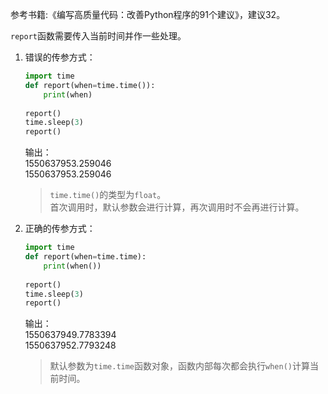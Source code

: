 
参考书籍:《编写高质量代码：改善Python程序的91个建议》，建议32。

`report`函数需要传入当前时间并作一些处理。


1. 错误的传参方式：

    ```python
    import time
    def report(when=time.time()):
        print(when)
        
    report()
    time.sleep(3)
    report()
    ```
    输出：  
    1550637953.259046  
    1550637953.259046

    > `time.time()`的类型为`float`。  
    首次调用时，默认参数会进行计算，再次调用时不会再进行计算。

2. 正确的传参方式：

    ```python
    import time
    def report(when=time.time):
        print(when())
        
    report()
    time.sleep(3)
    report()
    ```

    输出：  
    1550637949.7783394  
    1550637952.7793248

    > 默认参数为`time.time`函数对象，函数内部每次都会执行`when()`计算当前时间。
